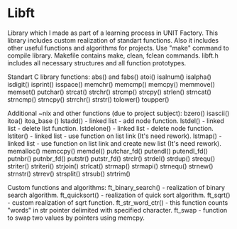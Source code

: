 # Libft
Library which I made as part of a learning process in UNIT Factory.
This library includes custom realization of standart functions. Also it includes other useful functions and algorithms for projects. 
Use "make" command to compile library. Makefile contains make, clean, fclean commands.
libft.h includes all necessary structures and all function prototypes.

Standart C library functions:
abs() and fabs()
atoi()
isalnum()
isalpha()
isdigit()
isprint()
isspace()
memchr()
memcmp()
memcpy()
memmove()
memset()
putchar()
strcat()
strchr()
strcmp()
strcpy()
strlen()
strncat()
strncmp()
strncpy()
strrchr()
strstr()
tolower()
toupper()

Additional ~nix and other functions (due to project subject):
bzero()
isascii()
itoa()
itoa_base ()
lstadd() - linked list - add node function.
lstdel() - linked list - delete list function.
lstdelone() - linked list - delete node function.
lstiter() - linked list - use function on list link (It's need rework).
lstmap() - linked list - use function on list link and create new list  (It's need rework).
memalloc()
memccpy()
memdel()
putchar_fd()
putendl()
putendl_fd()
putnbr()
putnbr_fd()
putstr()
putstr_fd()
strclr()
strdel()
strdup()
strequ()
striter()
striteri()
strjoin()
strlcat()
strmap()
strmapi()
strnequ()
strnew()
strnstr()
strrev()
strsplit()
strsub()
strtrim()

Custom functions and algorithms:
ft_binary_search() - realization of binary search algorithm.
ft_quicksort() - realization of quick sort algorithm.
ft_sqrt() - custom realization of sqrt function.
ft_str_word_ctr() - this function counts "words" in str pointer delimited with specified character.
ft_swap - function to swap two values by pointers using memcpy.
